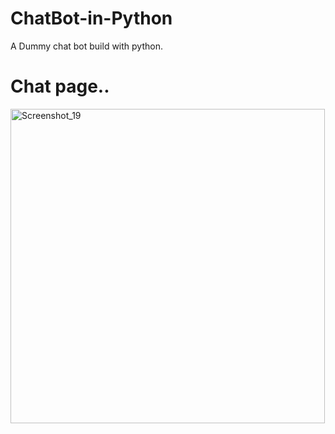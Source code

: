 # ChatBot-in-Python
A Dummy chat bot build with python.

# Chat page..


<img width="503" alt="Screenshot_19" src="https://user-images.githubusercontent.com/103681582/203122723-72cba593-fe26-4ca5-b385-0370153246d9.png">
